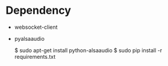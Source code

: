 # Dependency

- websocket-client

- pyalsaaudio

    $ sudo apt-get install python-alsaaudio
    $ sudo pip install -r requirements.txt
